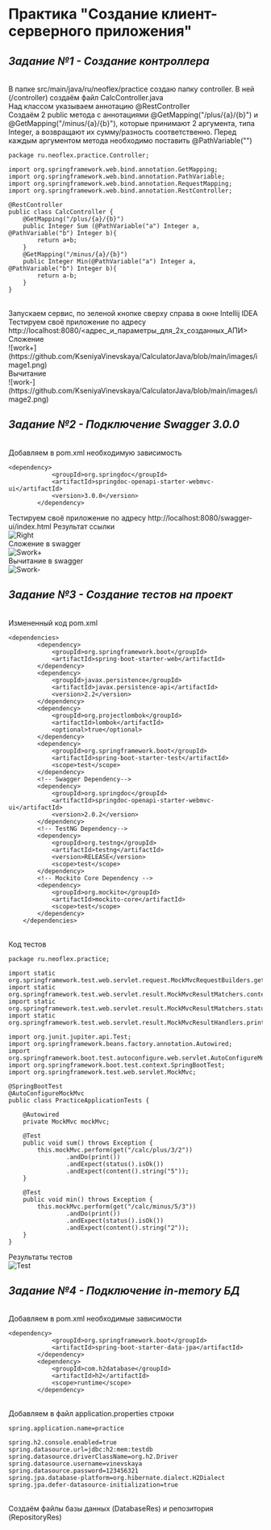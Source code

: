 # Практика "Создание клиент-серверного приложения"
## _**Задание №1 -  Создание контроллера**_ 

<br>
В папке src/main/java/ru/neoflex/practice создаю папку controller. В ней (/controller) создаём файл CalcController.java <br>
Над классом указываем аннотацию @RestController<br>
Создаём 2 public метода с аннотациями @GetMapping("/plus/{a}/{b}") и @GetMapping("/minus/{a}/{b}"), которые принимают 2 аргумента, типа Integer, а возвращают их сумму/разность соответственно. Перед каждым аргументом метода необходимо поставить @PathVariable("<a или b соответственно для каждого аргумента>")
<br>
  
```
package ru.neoflex.practice.Controller;

import org.springframework.web.bind.annotation.GetMapping;
import org.springframework.web.bind.annotation.PathVariable;
import org.springframework.web.bind.annotation.RequestMapping;
import org.springframework.web.bind.annotation.RestController;

@RestController
public class CalcController {
    @GetMapping("/plus/{a}/{b}")
    public Integer Sum (@PathVariable("a") Integer a, @PathVariable("b") Integer b){
        return a+b;
    }
    @GetMapping("/minus/{a}/{b}")
    public Integer Min(@PathVariable("a") Integer a, @PathVariable("b") Integer b){
        return a-b;
    }
}
```
<br>
Запускаем сервис, по зеленой кнопке сверху справа в окне Intellij IDEA <br>
Тестируем своё приложение по адресу http://localhost:8080/<адрес_и_параметры_для_2х_созданных_АПИ> <br>
Сложение<br>
  ![work+](https://github.com/KseniyaVinevskaya/CalculatorJava/blob/main/images/image1.png)<br>
Вычитание<br>
  ![work-](https://github.com/KseniyaVinevskaya/CalculatorJava/blob/main/images/image2.png)<br>

  ## _**Задание №2 - Подключение Swagger 3.0.0**_
  
  <br>
Добавляем в pom.xml необходимую зависимость<br>

```
<dependency>
			<groupId>org.springdoc</groupId>
			<artifactId>springdoc-openapi-starter-webmvc-ui</artifactId>
			<version>3.0.0</version>
		</dependency>
```
Тестируем своё приложение по адресу http://localhost:8080/swagger-ui/index.html
Результат ссылки <br>
![Right](https://github.com/KseniyaVinevskaya/CalculatorJava/blob/main/images/image3.png)<br>
Сложение в swagger<br>
![Swork+](https://github.com/KseniyaVinevskaya/CalculatorJava/blob/main/images/image4.png)<br>
Вычитание в swagger<br>
![Swork-](https://github.com/KseniyaVinevskaya/CalculatorJava/blob/main/images/image5.png)<br>


## _**Задание №3 - Создание тестов на проект**_

<br>
Измененный код pom.xml<br>

```
<dependencies>
		<dependency>
			<groupId>org.springframework.boot</groupId>
			<artifactId>spring-boot-starter-web</artifactId>
		</dependency>
		<dependency>
			<groupId>javax.persistence</groupId>
			<artifactId>javax.persistence-api</artifactId>
			<version>2.2</version>
		</dependency>
		<dependency>
			<groupId>org.projectlombok</groupId>
			<artifactId>lombok</artifactId>
			<optional>true</optional>
		</dependency>
		<dependency>
			<groupId>org.springframework.boot</groupId>
			<artifactId>spring-boot-starter-test</artifactId>
			<scope>test</scope>
		</dependency>
		<!-- Swagger Dependency-->
		<dependency>
			<groupId>org.springdoc</groupId>
			<artifactId>springdoc-openapi-starter-webmvc-ui</artifactId>
			<version>2.0.2</version>
		</dependency>
		<!-- TestNG Dependency-->
		<dependency>
			<groupId>org.testng</groupId>
			<artifactId>testng</artifactId>
			<version>RELEASE</version>
			<scope>test</scope>
		</dependency>
		<!-- Mockito Core Dependency -->
		<dependency>
			<groupId>org.mockito</groupId>
			<artifactId>mockito-core</artifactId>
			<scope>test</scope>
		</dependency>
	</dependencies>
```

<br>
Код тестов
<br>

```
package ru.neoflex.practice;

import static org.springframework.test.web.servlet.request.MockMvcRequestBuilders.get;
import static org.springframework.test.web.servlet.result.MockMvcResultMatchers.content;
import static org.springframework.test.web.servlet.result.MockMvcResultMatchers.status;
import static org.springframework.test.web.servlet.result.MockMvcResultHandlers.print;

import org.junit.jupiter.api.Test;
import org.springframework.beans.factory.annotation.Autowired;
import org.springframework.boot.test.autoconfigure.web.servlet.AutoConfigureMockMvc;
import org.springframework.boot.test.context.SpringBootTest;
import org.springframework.test.web.servlet.MockMvc;

@SpringBootTest
@AutoConfigureMockMvc
public class PracticeApplicationTests {

	@Autowired
	private MockMvc mockMvc;

	@Test
	public void sum() throws Exception {
		this.mockMvc.perform(get("/calc/plus/3/2"))
				.andDo(print())
				.andExpect(status().isOk())
				.andExpect(content().string("5"));
	}

	@Test
	public void min() throws Exception {
		this.mockMvc.perform(get("/calc/minus/5/3"))
				.andDo(print())
				.andExpect(status().isOk())
				.andExpect(content().string("2"));
	}
}
```

Результаты тестов<br>
![Test](https://github.com/KseniyaVinevskaya/CalculatorJava/blob/main/images/image6.png)<br>


## _**Задание №4 - Подключение in-memory БД**_
<br>
Добавляем в pom.xml необходимые зависимости <br>

```
<dependency>
			<groupId>org.springframework.boot</groupId>
			<artifactId>spring-boot-starter-data-jpa</artifactId>
		</dependency>
		<dependency>
			<groupId>com.h2database</groupId>
			<artifactId>h2</artifactId>
			<scope>runtime</scope>
		</dependency>
```

<br>
Добавляем в файл application.properties строки 
<br>

```
spring.application.name=practice

spring.h2.console.enabled=true
spring.datasource.url=jdbc:h2:mem:testdb
spring.datasource.driverClassName=org.h2.Driver
spring.datasource.username=vinevskaya
spring.datasource.password=123456321
spring.jpa.database-platform=org.hibernate.dialect.H2Dialect
spring.jpa.defer-datasource-initialization=true
```

<br>
Создаём файлы базы данных (DatabaseRes) и репозитория (RepositoryRes)
